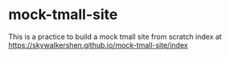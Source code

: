 # mock-tmall-site
This is a practice to build a mock tmall site from scratch
index at  https://skywalkershen.github.io/mock-tmall-site/index
